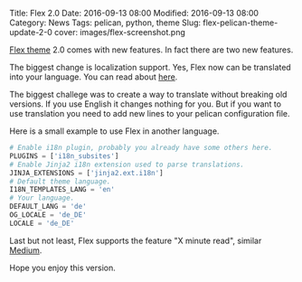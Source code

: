 Title: Flex 2.0
Date: 2016-09-13 08:00
Modified: 2016-09-13 08:00
Category: News
Tags: pelican, python, theme
Slug: flex-pelican-theme-update-2-0
cover: images/flex-screenshot.png

[Flex theme](https://github.com/alexandrevicenzi/Flex) 2.0 comes with new features.
In fact there are two new features.

The biggest change is localization support.
Yes, Flex now can be translated into your language.
You can read about [here](https://github.com/alexandrevicenzi/Flex/wiki/Translations).

The biggest challege was to create a way to translate without breaking old versions.
If you use English it changes nothing for you.
But if you want to use translation you need to add new lines to your pelican configuration file.

Here is a small example to use Flex in another language.

```python
# Enable i18n plugin, probably you already have some others here.
PLUGINS = ['i18n_subsites']
# Enable Jinja2 i18n extension used to parse translations.
JINJA_EXTENSIONS = ['jinja2.ext.i18n']
# Default theme language.
I18N_TEMPLATES_LANG = 'en'
# Your language.
DEFAULT_LANG = 'de'
OG_LOCALE = 'de_DE'
LOCALE = 'de_DE'
```

Last but not least, Flex supports the feature "X minute read", similar [Medium](https://medium.com/).

Hope you enjoy this version.
